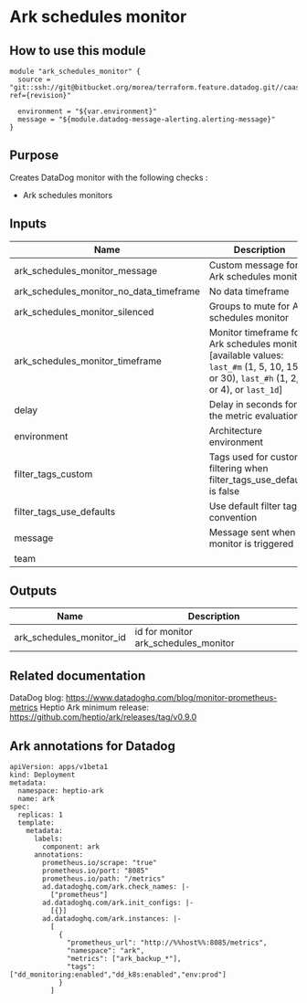 Ark schedules monitor
==========================================

How to use this module
----------------------

```
module "ark_schedules_monitor" {
  source = "git::ssh://git@bitbucket.org/morea/terraform.feature.datadog.git//caas/k8s/ark?ref={revision}"

  environment = "${var.environment}"
  message = "${module.datadog-message-alerting.alerting-message}"
}

```

Purpose
-------
Creates DataDog monitor with the following checks :

* Ark schedules monitors

Inputs
------

| Name | Description | Type | Default | Required |
|------|-------------|:----:|:-----:|:-----:|
| ark_schedules_monitor_message | Custom message for Ark schedules monitor | string | `` | no |
| ark_schedules_monitor_no_data_timeframe | No data timeframe | string | `1440` | no |
| ark_schedules_monitor_silenced | Groups to mute for Ark schedules monitor | map | `<map>` | no |
| ark_schedules_monitor_timeframe | Monitor timeframe for Ark schedules monitor [available values: `last_#m` (1, 5, 10, 15, or 30), `last_#h` (1, 2, or 4), or `last_1d`] | string | `last_1d` | no |
| delay | Delay in seconds for the metric evaluation | string | `60` | no |
| environment | Architecture environment | string | - | yes |
| filter_tags_custom | Tags used for custom filtering when filter_tags_use_defaults is false | string | `*` | no |
| filter_tags_use_defaults | Use default filter tags convention | string | `true` | no |
| message | Message sent when a monitor is triggered | string | - | yes |
| team |  | string | `k8s` | no |

Outputs
-------

| Name | Description |
|------|-------------|
| ark_schedules_monitor_id | id for monitor ark_schedules_monitor |

Related documentation
---------------------

DataDog blog: https://www.datadoghq.com/blog/monitor-prometheus-metrics
Heptio Ark minimum release: https://github.com/heptio/ark/releases/tag/v0.9.0

Ark annotations for Datadog
---------------------------
```
apiVersion: apps/v1beta1
kind: Deployment
metadata:
  namespace: heptio-ark
  name: ark
spec:
  replicas: 1
  template:
    metadata:
      labels:
        component: ark
      annotations:
        prometheus.io/scrape: "true"
        prometheus.io/port: "8085"
        prometheus.io/path: "/metrics"
        ad.datadoghq.com/ark.check_names: |-
          ["prometheus"]
        ad.datadoghq.com/ark.init_configs: |-
          [{}]
        ad.datadoghq.com/ark.instances: |-
          [
            {
              "prometheus_url": "http://%%host%%:8085/metrics",
              "namespace": "ark",
              "metrics": ["ark_backup_*"],
              "tags": ["dd_monitoring:enabled","dd_k8s:enabled","env:prod"]
            }
          ]
```
